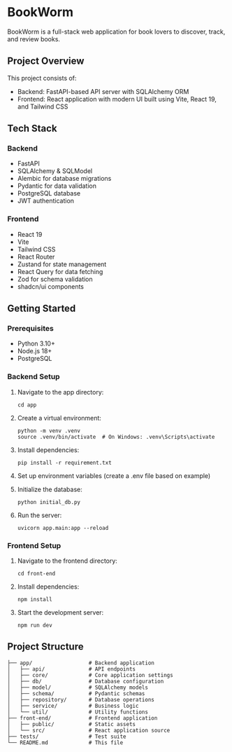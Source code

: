 # BookWorm

BookWorm is a full-stack web application for book lovers to discover, track, and review books.

## Project Overview

This project consists of:
- Backend: FastAPI-based API server with SQLAlchemy ORM
- Frontend: React application with modern UI built using Vite, React 19, and Tailwind CSS

## Tech Stack

### Backend
- FastAPI
- SQLAlchemy & SQLModel
- Alembic for database migrations
- Pydantic for data validation
- PostgreSQL database
- JWT authentication

### Frontend
- React 19
- Vite
- Tailwind CSS
- React Router
- Zustand for state management
- React Query for data fetching
- Zod for schema validation
- shadcn/ui components

## Getting Started

### Prerequisites
- Python 3.10+
- Node.js 18+
- PostgreSQL

### Backend Setup
1. Navigate to the app directory:
   ```
   cd app
   ```

2. Create a virtual environment:
   ```
   python -m venv .venv
   source .venv/bin/activate  # On Windows: .venv\Scripts\activate
   ```

3. Install dependencies:
   ```
   pip install -r requirement.txt
   ```

4. Set up environment variables (create a .env file based on example)

5. Initialize the database:
   ```
   python initial_db.py
   ```

6. Run the server:
   ```
   uvicorn app.main:app --reload
   ```

### Frontend Setup
1. Navigate to the frontend directory:
   ```
   cd front-end
   ```

2. Install dependencies:
   ```
   npm install
   ```

3. Start the development server:
   ```
   npm run dev
   ```

## Project Structure

```
├── app/                  # Backend application
│   ├── api/              # API endpoints
│   ├── core/             # Core application settings
│   ├── db/               # Database configuration
│   ├── model/            # SQLAlchemy models
│   ├── schema/           # Pydantic schemas
│   ├── repository/       # Database operations
│   ├── service/          # Business logic
│   └── util/             # Utility functions
├── front-end/            # Frontend application
│   ├── public/           # Static assets
│   └── src/              # React application source
├── tests/                # Test suite
└── README.md             # This file
```
